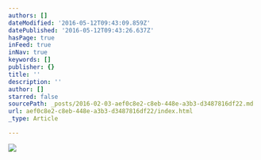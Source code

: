 ```yaml
---
authors: []
dateModified: '2016-05-12T09:43:09.859Z'
datePublished: '2016-05-12T09:43:26.637Z'
hasPage: true
inFeed: true
inNav: true
keywords: []
publisher: {}
title: ''
description: ''
author: []
starred: false
sourcePath: _posts/2016-02-03-aef0c8e2-c8eb-448e-a3b3-d3487816df22.md
url: aef0c8e2-c8eb-448e-a3b3-d3487816df22/index.html
_type: Article

---
```

![](https://the-grid-user-content.s3-us-west-2.amazonaws.com/79e02538-1366-4da9-a63d-f8f4fdf7b668.jpg)